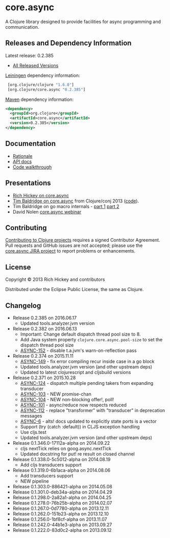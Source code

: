 # core.async

A Clojure library designed to provide facilities for async programming and communication.


## Releases and Dependency Information

Latest release: 0.2.385

* [All Released Versions](http://search.maven.org/#search%7Cgav%7C1%7Cg%3A%22org.clojure%22%20AND%20a%3A%22core.async%22)

[Leiningen](https://github.com/technomancy/leiningen) dependency information:

```clj
 [org.clojure/clojure "1.6.0"]
 [org.clojure/core.async "0.2.385"]
```

[Maven](http://maven.apache.org/) dependency information:

```xml
<dependency>
  <groupId>org.clojure</groupId>
  <artifactId>core.async</artifactId>
  <version>0.2.385</version>
</dependency>
```

## Documentation

* [Rationale](http://clojure.com/blog/2013/06/28/clojure-core-async-channels.html)
* [API docs](http://clojure.github.io/core.async/)
* [Code walkthrough](https://github.com/clojure/core.async/blob/master/examples/walkthrough.clj)

## Presentations

* [Rich Hickey on core.async](http://www.infoq.com/presentations/clojure-core-async)
* [Tim Baldridge on core.async](http://www.youtube.com/watch?v=enwIIGzhahw) from Clojure/conj 2013 ([code](https://github.com/halgari/clojure-conj-2013-core.async-examples)).
* Tim Baldridge on go macro internals - [part 1](https://www.youtube.com/watch?v=R3PZMIwXN_g) [part 2](https://www.youtube.com/watch?v=SI7qtuuahhU)
* David Nolen [core.async webinar](http://go.cognitect.com/core_async_webinar_recording)

## Contributing 

[Contributing to Clojure projects](http://clojure.org/contributing) requires a signed Contributor Agreement. Pull requests and GitHub issues are not accepted; please use the [core.async JIRA project](http://dev.clojure.org/jira/browse/ASYNC) to report problems or enhancements.

## License

Copyright © 2013 Rich Hickey and contributors

Distributed under the Eclipse Public License, the same as Clojure.

## Changelog

* Release 0.2.385 on 2016.06.17
  * Updated tools.analyzer.jvm version
* Release 0.2.382 on 2016.06.13
  * Important: Change default dispatch thread pool size to 8.
  * Add Java system property `clojure.core.async.pool-size` to set the dispatch thread pool size
  * [ASYNC-152](http://dev.clojure.org/jira/browse/ASYNC-152) - disable t.a.jvm's warn-on-reflection pass 
* Release 0.2.374 on 2015.11.11
  * [ASYNC-149](http://dev.clojure.org/jira/browse/ASYNC-149) - fix error compiling recur inside case in a go block
  * Updated tools.analyzer.jvm version (and other upstream deps)
  * Updated to latest clojurescript and cljsbuild versions
* Release 0.2.371 on 2015.10.28
  * [ASYNC-124](http://dev.clojure.org/jira/browse/ASYNC-124) - dispatch multiple pending takers from expanding transducer
  * [ASYNC-103](http://dev.clojure.org/jira/browse/ASYNC-103) - NEW promise-chan
  * [ASYNC-104](http://dev.clojure.org/jira/browse/ASYNC-104) - NEW non-blocking offer!, poll!
  * [ASYNC-101](http://dev.clojure.org/jira/browse/ASYNC-101) - async/reduce now respects reduced
  * [ASYNC-112](http://dev.clojure.org/jira/browse/ASYNC-112) - replace "transformer" with "transducer" in deprecation messages
  * [ASYNC-6](http://dev.clojure.org/jira/browse/ASYNC-6) - alts! docs updated to explicitly state ports is a vector
  * Support (try (catch :default)) in CLJS exception handling
  * Use cljs.test
  * Updated tools.analyzer.jvm version (and other upstream deps)
* Release 0.1.346.0-17112a-alpha on 2014.09.22
  * cljs nextTick relies on goog.async.nextTick
  * Updated docstring for put! re result on closed channel
* Release 0.1.338.0-5c5012-alpha on 2014.08.19
  * Add cljs transducers support
* Release 0.1.319.0-6b1aca-alpha on 2014.08.06
  * Add transducers support
  * NEW pipeline
* Release 0.1.303.0-886421-alpha on 2014.05.08
* Release 0.1.301.0-deb34a-alpha on 2014.04.29
* Release 0.1.298.0-2a82a1-alpha on 2014.04.25
* Release 0.1.278.0-76b25b-alpha on 2014.02.07
* Release 0.1.267.0-0d7780-alpha on 2013.12.11
* Release 0.1.262.0-151b23-alpha on 2013.12.10
* Release 0.1.256.0-1bf8cf-alpha on 2013.11.07
* Release 0.1.242.0-44b1e3-alpha on 2013.09.27
* Release 0.1.222.0-83d0c2-alpha on 2013.09.12
